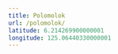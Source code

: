 ```yaml
---
title: Polomolok
url: /polomolok/
latitude: 6.214269900000001
longitude: 125.06440330000001
---
```

